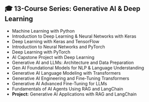 ## 🎓 13-Course Series: Generative AI & Deep Learning

- Machine Learning with Python  
- Introduction to Deep Learning & Neural Networks with Keras  
- Deep Learning with Keras and TensorFlow  
- Introduction to Neural Networks and PyTorch  
- Deep Learning with PyTorch  
- AI Capstone Project with Deep Learning  
- Generative AI and LLMs: Architecture and Data Preparation  
- Gen AI Foundational Models for NLP & Language Understanding  
- Generative AI Language Modeling with Transformers  
- Generative AI Engineering and Fine-Tuning Transformers  
- Generative AI Advanced Fine-Tuning for LLMs  
- Fundamentals of AI Agents Using RAG and LangChain  
- **Project:** Generative AI Applications with RAG and LangChain  
